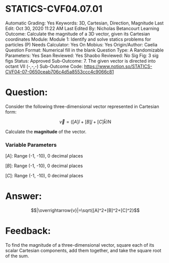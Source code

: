# STATICS-CVF04.07.01

Automatic Grading: Yes
Keywords: 3D, Cartesian, Direction, Magnitude
Last Edit: Oct 30, 2020 11:22 AM
Last Edited By: Nicholas Betancourt
Learning Outcome: Calculate the magnitude of a 3D vector, given its Cartesian coordinates
Module: Module 1: Identify and solve statics problems for particles (P)
Needs Calculator: Yes
On Mobius: Yes
Origin/Author: Caelia
Question Format: Numerical fill in the blank
Question Type: A
Randomizable Parameters: Yes
Sean Reviewed: Yes
Shaobo Reviewed: No
Sig Fig: 3 sig figs
Status: Approved
Sub-Outcome: 7. The given vector is directed into octant VII  (-,-,-)
Sub-Outcome Code: https://www.notion.so/STATICS-CVF04-07-0650ceab706c4d5a8553ccc4c9066c81

# Question:

Consider the following three-dimensional vector represented in Cartesian form: 

$$\overrightarrow{v}=\left([A]\hat{i}+[B]\hat{j}+[C]\hat{k}\right) \mathrm{N}$$

Calculate the **magnitude** of the vector.

### Variable Parameters

$[A]:$ Range (-1, -10), 0 decimal places

$[B]:$ Range (-1, -10), 0 decimal places

$[C]:$ Range (-1, -10), 0 decimal places

# Answer:

$$|\overrightarrow{v}|=\sqrt{[A]^2+[B]^2+[C]^2}$$

# Feedback:

To find the magnitude of a three-dimensional vector, square each of its scalar Cartesian components, add them together, and take the square root of the sum.